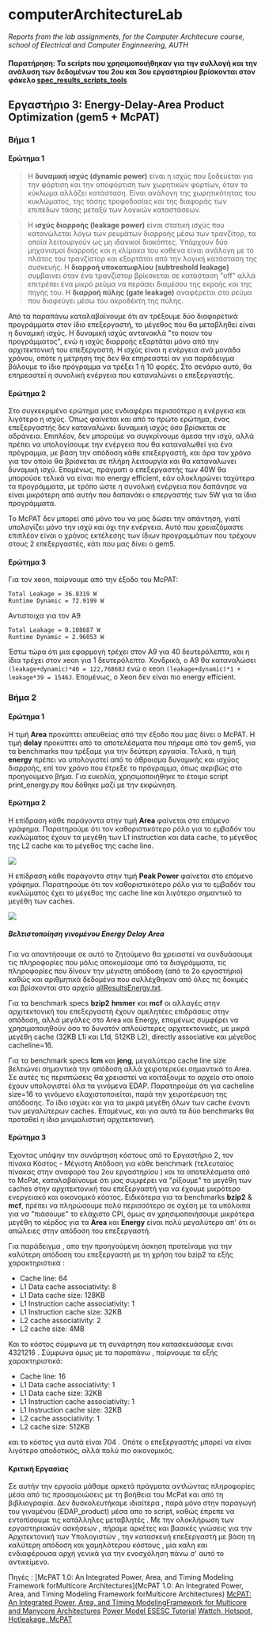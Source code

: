 # computerArchitectureLab
_Reports from the lab assignments, for the Computer Architecure course, school of Electrical and Computer Enginneering, AUTH_

#### Παρατήρηση: Τα scripts που χρησιμοποιήθηκαν για την συλλογή και την ανάλυση των δεδομένων του 2ου και 3ου εργαστηρίου βρίσκονται στον φάκελο [spec_results_scripts_tools](https://github.com/manolismih/computerArchitectureLab/tree/master/spec_results_scripts_tools)

## Εργαστήριο 3: Energy-Delay-Area Product Optimization (gem5 + McPAT)

### Βήμα 1

#### Ερώτημα 1
> Η **δυναμική ισχύς (dynamic power)** είναι η ισχύς που ξοδεύεται για την φόρτιση και την αποφόρτιση των χωρητικών φορτίων, όταν το κύκλωμα αλλάζει κατάσταση.
> Είναι ανάλογη της χωρητικότητας του κυκλώματος, της τάσης τροφοδοσίας και της διαφοράς των επιπέδων τάσης μεταξύ των λογικών καταστάσεων.

> Η **ισχύς διαρροής (leakage power)** είναι στατική ισχύς που κατανώλεται λόγω των ρευμάτων διαρροής μέσω των τρανζίτορ, τα οποία λειτουργούν ως μη ιδανικοί διακόπτες.
> Υπάρχουν δύο μηχανισμοί διαρροής και η κλίμακα του καθενα είναι ανάλογη με το πλάτος του τρανζίστορ και εξαρτάται από την λογική κατάσταση της συσκευής.
> Η **διαρροή υποκατωφλίου (subtreshold leakage)** συμβαινει όταν ένα τρανζίστορ βρίκσκεται σε κατάσταση "off" αλλά επιτρέπει ένα μικρό ρεύμα να περάσει διαμέσου
> της εκροής και της πηγής του. Η **διαρροή πύλης (gate leakage)** αναφέρεται στο ρεύμα που διαφεύγει μέσω του ακροδέκτη της πύλης.

Από τα παραπάνω καταλαβαίνουμε ότι αν τρέξουμε δύο διαφορετικά προγράμματα στον ίδιο επεξεργαστή, το μέγεθος που θα μεταβληθεί είναι η δυναμική ισχύς.
Η δυναμική ισχύς αντανακλά "το ποιον του προγράμματος", ενώ η ισχύς διαρροής εξαρτάται μόνο από την αρχιτεκτονική του επεξεργαστή.
Η ισχύς είναι η ενέργεια ανά μονάδα χρόνου, οπότε η μέτρηση της δεν θα επηρεαστεί αν για παράδειγμα βάλουμε το ίδιο πρόγραμμα να τρέξει 1 ή 10 φορές.
Στο σενάριο αυτό, θα επηρεαστεί η συνολική ενέργεια που καταναλώνει ο επεξεργαστής.

#### Ερώτημα 2
Στο συγκεκριμένο ερώτημα μας ενδιαφέρει περισσότερο η ενέργεια και λιγότερο η ισχύς. 
Όπως φαίνεται και από το πρώτο ερώτημα, ένας επεξεργαστής δεν καταναλώνει δυναμική ισχύς όσο βρίσκεται σε αδράνεια.
Επιπλέον, δεν μπορούμε να συγκρίνουμε άμεσα την ισχύ, αλλά πρέπει να υπολογίσουμε την ενέργεια που θα καταναλωθεί για ένα πρόγραμμα,
με βάση την απόδοση κάθε επεξεργαστή, και άρα τον χρόνο για τον οποίο θα βρίσκεται σε πλήρη λειτουργία και θα καταναλωνει δυναμική ισχύ.
Επομένως, πράγματι ο επεξεργαστής των 40W θα μπορούσε τελικά να είναι πιο energy efficient, εάν ολοκληρώνει ταχύτερα τα προγράμματα,
με τρόπο ώστε η συνολική ενέργεια που δαπάνησε να είναι μικρότερη από αυτήν που δαπανάει ο επεργαστής των 5W για τα ίδια προγράμματα.

Το McPAT δεν μπορεί από μόνο του να μας δώσει την απάντηση, γιατί υπολογίζει μόνο την ισχύ και όχι την ενέργεια. 
Αυτό που χρειαζόμαστε επιπλέον είναι ο χρόνος εκτέλεσης των ίδιων προγραμμάτων που τρέχουν στους 2 επεξεργαστές, κάτι που μας δίνει ο gem5.

#### Ερώτημα 3
Για τον xeon, παίρνουμε από την έξοδο του McPAT:
```
Total Leakage = 36.8319 W
Runtime Dynamic = 72.9199 W
```

Αντιστοιχα για τον Α9
```
Total Leakage = 0.108687 W
Runtime Dynamic = 2.96053 W
```

Έστω τώρα ότι μια εφαρμογή τρέχει στον Α9 για 40 δευτερόλεπτα, και η ίδια τρέχει στον xeon για 1 δευτερόλεπτο.
Χονδρικά, ο Α9 θα καταναλώσει `(leakage+dynamic)*40 = 122,76868J` ενώ ο xeon `(leakage+dynamic)*1 + leakage*39 = 1546J`.
Επομένως, ο Xeon δεν είναι πιο energy efficient.

### Βήμα 2

#### Ερώτημα 1
Η τιμή **Area** προκύπτει απευθείας από την έξοδο που μας δίνει ο McPAT. H τιμή **delay** προκύπτει από τα αποτελέσματα που πήραμε από τον gem5, για τα benchmarks που τρέξαμε για την δεύτερη εργασία. Τελικά, η τιμή **energy** πρέπει να υπολογιστεί από το άθροισμα δυναμικής και ισχύος διαρροής, επί τον χρόνο που έτρεξε το πρόγραμμα, όπως ακριβώς στο προηγούμενο βήμα. Για ευκολία, χρησιμοποιήθηκε το έτοιμο script print_energy.py που δόθηκε μαζί με την εκφώνηση.

#### Ερώτημα 2
Η επίδραση κάθε παράγοντα στην τιμή **Area** φαίνεται στο επόμενο γράφημα. Παρατηρούμε ότι τον καθοριστικότερο ρόλο για το εμβαδόν του κυκλώματος έχουν τα μεγέθη των L1 instruction και data cache, το μέγεθος της L2 cache και το μέγεθος της cache line.

![](Area.svg)

Η επίδραση κάθε παράγοντα στην τιμή **Peak Power** φαίνεται στο επόμενο γράφημα. Παρατηρούμε ότι τον καθοριστικότερο ρόλο για το εμβαδόν του κυκλώματος έχει το μέγεθος της cache line και λιγότερο σημαντικό τα μεγέθη των caches.

![](PeakPower.svg)

##### Βελτιστοποίηση γινομένου Energy Delay Area
Για να απαντήσουμε σε αυτό το ζητούμενο θα χρειαστεί να συνδυάσουμε τις πληροφορίες που μόλις αποκομίσαμε από τα διαγράμματα, τις πληροφορίες που δίνουν την μέγιστη απόδοση (από το 2ο εργαστήριο) καθώς και αριθμητικά δεδομένα που συλλέχθηκαν από όλες τις δοκιμές και βρίσκονται στο αρχείο [allResultsEnergy.txt](allResultsEnergy.txt).

Για τα benchmark specs **bzip2** **hmmer** και **mcf** οι αλλαγές στην αρχιτεκτονική του επεξεργαστή έχουν αμελητέες επιδράσεις στην απόδοση, αλλά μεγάλες στο Area και Energy, επομένως συμφέρει να χρησιμοποιηθούν όσο το δυνατόν απλούστερες αρχιτεκτονικές, με μικρά μεγέθη cache (32KB L1i και L1d, 512KB L2), directly associative και μέγεθος cacheline=16.

Για τα benchmark specs **lcm** και **jeng**, μεγαλύτερο cache line size βελτιώνει σημαντικά την απόδοση αλλά χειροτερεύει σημαντικά το Area. Σε αυτές τις περιπτώσεις θα χρειαστεί να κοιτάξουμε το αρχείο στο οποίο έχουν υπολογιστεί όλα τα γινόμενα EDAP. Παρατηρούμε ότι για cacheline size=16 το γινόμενο ελαχιστοποιείται, παρά την χειροτέρευση της απόδοσης. Το ίδιο ισχύει και για τα μικρά μεγέθη όλων των cache έναντι των μεγαλύτερων caches. Επομένως, και για αυτά τα δύο benchmarks θα προταθεί η ίδια μινιμαλιστική αρχιτεκτονική.

#### Ερώτημα 3
Έχοντας υπόψην την συνάρτηση κόστους από το Εργαστήριο 2, τον πίνακα Κόστος - Μέγιστη Απόδοση για κάθε benchmark (τελευταίος πίνακας στην αναφορά του 2ου εργαστηρίου ) και τα αποτελέσματα από το McPat, καταλαβαίνουμε ότι μας συμφέρει να "ρίξουμε" τα μεγέθη των caches στην αρχιτεκτονική του επεξεργαστή για να έχουμε μικρότερο ενεργειακό και οικονομικό κόστος. Ειδικότερα για τα benchmarks **bzip2** & **mcf**, πρέπει να πληρώσουμε πολύ περισσότερο σε σχέση με τα υπόλοιπα για να "πιάσουμε" το ελάχιστο CPI, όμως αν χρησιμοποιήσουμε μικρότερα μεγέθη το κέρδος για τα **Area** και **Energy** είναι πολύ μεγαλύτερο απ' ότι οι απώλειες στην απόδοση του επεξεργαστή.  

Για παράδειγμα , απο την προηγούμενη άσκηση προτείναμε για την καλύτερη απόδοση του επεξεργαστή με τη χρήση του bzip2 τα εξής χαρακτηριστικά :

* Cache line: 64
* L1 Data cache associativity: 8
* L1 Data cache size: 128KB
* L1 Instruction cache associativity: 1 
* L1 Instruction cache size: 32KB
* L2 cache associativity: 2 
* L2 cache size: 4MB

Και το κόστος σύμφωνα με τη συνάρτηση που κατασκευάσαμε ειναι 4321216 . Σύμφωνα όμως με τα παραπάνω , παίρνουμε τα εξής χαρακτηριστικά:

* Cache line: 16
* L1 Data cache associativity: 1 
* L1 Data cache size: 32KB
* L1 Instruction cache associativity: 1
* L1 Instruction cache size: 32KB 
* L2 cache associativity: 1
* L2 cache size: 512KB

και το κόστος για αυτά είναι 704 . Οπότε ο επεξεργαστής μπορεί να είναι λιγότερο αποδοτικός, αλλά πολύ πιο οικονομικός.


    





#### Κριτική Εργασίας
Σε αυτήν την εργασία μάθαμε αρκετά πράγματα αντλώντας πληροφορίες μέσα από τις προσομοιώσεις με τη βοήθεια του McPat και από τη βιβλιογραφία. Δεν δυσκολευτήκαμε ιδιαίτερα , παρά μόνο στην παραγωγή του γινομένου (EDAP_product) μέσα απο το script, καθώς έπρεπε να εντοπίσουμε τις κατάλληλες μεταβλητές . Με την ολοκλήρωση των εργαστηριακών ασκήσεων , πήραμε αρκέτες και βασικές γνώσεις για την Αρχιτεκτονική των Υπολογιστών , την κατασκευή επεξεργαστή με βάση τη καλύτερη απόδοση και χαμηλότερου κόστους , μία καλη και ενδιαφέρουσα αρχή γενικά για την ενοσχόληση πάνω σ' αυτό το αντικείμενο.

Πηγές : 
[McPAT 1.0: An Integrated Power, Area, and Timing Modeling Framework forMulticore Architectures](McPAT 1.0: An Integrated Power, Area, and Timing Modeling Framework forMulticore Architectures)
[McPAT: An Integrated Power, Area, and Timing ModelingFramework for Multicore and Manycore Architectures](https://www.hpl.hp.com/research/mcpat/micro09.pdf?fbclid=IwAR2UIIsvFdRrUTNw7DuDn-6zD_A_W40Hy1MN2E-AT1DvfqVuKvCiqdFxzAI)
[Power Model ESESC Tutorial](https://masc.soe.ucsc.edu/esesc/resources/5-powermodel.pdf?fbclid=IwAR0FxNqQw4K0_AII7bT5CMoL3nSVEWyFaqSQxF_dY5EEJtthX-CZERYopzs)
[Wattch, Hotspot, Hotleakage, McPAT](http://docencia.ac.upc.edu/master/MIRI/NCD/docs/06-Wattch-Hotspot-Hotleakage.pdf?fbclid=IwAR0sZ95NqtM70XiyJ_Dh7c_sssuCvl6wEav3s2ztjBS986NUtEUWTDQIA7s)
